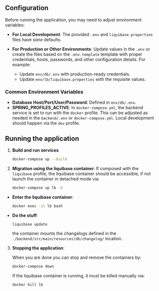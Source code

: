 ## Configuration
Before running the application, you may need to adjust environment variables:

- **For Local Development**: The provided `.env` and `liquibase.properties` files have *sane* defaults. 

- **For Production or Other Environments**:  Update values in the `.env` or create the files based on the `.env.template` template with proper credentials, hosts, passwords, and other configuration details. For example:
  - Update `env/db/.env` with production-ready credentials.
  - Update `env/lb/liquibase.properties` with the requisite values.

### Common Environment Variables

- **Database Host/Port/User/Password**: Defined in `env/db/.env`.
- **SPRING_PROFILES_ACTIVE**: In `docker-compose.yml`, the backend service is set to run with the `docker` profile. This can be adjusted as needed in the `backend/.env` or `docker-compose.yml`. Local development should happen via the `dev` profile.

## Running the application
1. **Build and run services**
    ```bash
    docker-compose up --build
    ```

2. **Migration using the liquibase container**: If composed with the `liquibase` profile, the liquibase container should be accessible, if not launch the container in detached mode via:
    ```bash
    docker-compose up lb -d
    ```
- **Enter the liquibase container**:
  ```bash
  docker exec -it lb bash
  ```
- **Do the stuff**:
  ```bash
  liquibase update
  ```
    the container mounts the changelogs defined in the `./backend/src/main/resources/db/changelog/` location.

3. **Stopping the application**:

    When you are done you can stop and remove the containers by:
    ```bash
    docker-compose down
    ```
    If the liquibase container is running, it must be killed manually via:
    ```bash
    docker kill lb
    ```
